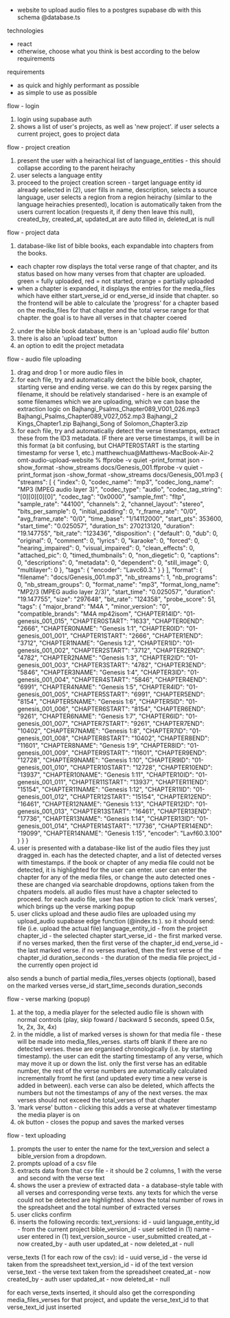- website to upload audio files to a postgres supabase db with this schema @database.ts

technologies

- react
- otherwise, choose what you think is best according to the below requirements

requirements

- as quick and highly performant as possible
- as simple to use as possible

flow - login

1. login using supabase auth
2. shows a list of user's projects, as well as 'new project'. if user selects a current project, goes to project data

flow - project creation

1. present the user with a heirachical list of language_entities - this should collapse according to the parent heirachy
2. user selects a language entity
3. proceed to the project creation screen - target language entity id already selected in (2), user fills in name, description, selects a source language, user selects a region from a region heirachy (similar to the language heirachies presented), location is automatically taken from the users current location (requests it, if deny then leave this null), created_by, created_at, updated_at are auto filled in, deleted_at is null

flow - project data

1. database-like list of bible books, each expandable into chapters from the books.

- each chapter row displays the total verse range of that chapter, and its status based on how many verses from that chapter are uploaded. green = fully uploaded, red = not started, orange = partially uploaded
- when a chapter is expanded, it displays the entries for the media_files which have either start_verse_id or end_verse_id inside that chapter. so the frontend will be able to calculate the 'progress' for a chapter based on the media_files for that chapter and the total verse range for that chapter. the goal is to have all verses in that chapter coered

2. under the bible book database, there is an 'upload audio file' button
3. there is also an 'upload text' button
4. an option to edit the project metadata

flow - audio file uploading

1. drag and drop 1 or more audio files in
2. for each file, try and automatically detect the bible book, chapter, starting verse and ending verse. we can do this by regex parsing the filename, it should be relatively standarised - here is an example of some filenames which we are uploading, which we can base the extraction logic on
   Bajhangi_Psalms_Chapter089_V001_026.mp3
   Bajhangi_Psalms_Chapter089_V027_052.mp3
   Bajhangi_2 Kings_Chapter1.zip
   Bajhangi_Song of Solomon_Chapter3.zip
3. for each file, try and automatically detect the verse timestamps, extract these from the ID3 metadata. IF there are verse timestamps, it will be in this format (a bit confusing, but CHAPTER0START is the starting timestamp for verse 1, etc.)
   matthewchua@Matthews-MacBook-Air-2 omt-audio-upload-website % ffprobe -v quiet -print_format json -show_format -show_streams docs/Genesis_001.ffprobe -v quiet -print_format json -show_format -show_streams docs/Genesis_001.mp3
   {
   "streams": [
   {
   "index": 0,
   "codec_name": "mp3",
   "codec_long_name": "MP3 (MPEG audio layer 3)",
   "codec_type": "audio",
   "codec_tag_string": "[0][0][0][0]",
   "codec_tag": "0x0000",
   "sample_fmt": "fltp",
   "sample_rate": "44100",
   "channels": 2,
   "channel_layout": "stereo",
   "bits_per_sample": 0,
   "initial_padding": 0,
   "r_frame_rate": "0/0",
   "avg_frame_rate": "0/0",
   "time_base": "1/14112000",
   "start_pts": 353600,
   "start_time": "0.025057",
   "duration_ts": 270213120,
   "duration": "19.147755",
   "bit_rate": "123436",
   "disposition": {
   "default": 0,
   "dub": 0,
   "original": 0,
   "comment": 0,
   "lyrics": 0,
   "karaoke": 0,
   "forced": 0,
   "hearing_impaired": 0,
   "visual_impaired": 0,
   "clean_effects": 0,
   "attached_pic": 0,
   "timed_thumbnails": 0,
   "non_diegetic": 0,
   "captions": 0,
   "descriptions": 0,
   "metadata": 0,
   "dependent": 0,
   "still_image": 0,
   "multilayer": 0
   },
   "tags": {
   "encoder": "Lavc60.3."
   }
   }
   ],
   "format": {
   "filename": "docs/Genesis_001.mp3",
   "nb_streams": 1,
   "nb_programs": 0,
   "nb_stream_groups": 0,
   "format_name": "mp3",
   "format_long_name": "MP2/3 (MPEG audio layer 2/3)",
   "start_time": "0.025057",
   "duration": "19.147755",
   "size": "297648",
   "bit_rate": "124358",
   "probe_score": 51,
   "tags": {
   "major_brand": "M4A ",
   "minor_version": "0",
   "compatible_brands": "M4A mp42isom",
   "CHAPTER14ID": "01-genesis_001_015",
   "CHAPTER0START": "1633",
   "CHAPTER0END": "2666",
   "CHAPTER0NAME": "Genesis 1:1",
   "CHAPTER0ID": "01-genesis_001_001",
   "CHAPTER1START": "2666",
   "CHAPTER1END": "3712",
   "CHAPTER1NAME": "Genesis 1:2",
   "CHAPTER1ID": "01-genesis_001_002",
   "CHAPTER2START": "3712",
   "CHAPTER2END": "4782",
   "CHAPTER2NAME": "Genesis 1:3",
   "CHAPTER2ID": "01-genesis_001_003",
   "CHAPTER3START": "4782",
   "CHAPTER3END": "5846",
   "CHAPTER3NAME": "Genesis 1:4",
   "CHAPTER3ID": "01-genesis_001_004",
   "CHAPTER4START": "5846",
   "CHAPTER4END": "6991",
   "CHAPTER4NAME": "Genesis 1:5",
   "CHAPTER4ID": "01-genesis_001_005",
   "CHAPTER5START": "6991",
   "CHAPTER5END": "8154",
   "CHAPTER5NAME": "Genesis 1:6",
   "CHAPTER5ID": "01-genesis_001_006",
   "CHAPTER6START": "8154",
   "CHAPTER6END": "9261",
   "CHAPTER6NAME": "Genesis 1:7",
   "CHAPTER6ID": "01-genesis_001_007",
   "CHAPTER7START": "9261",
   "CHAPTER7END": "10402",
   "CHAPTER7NAME": "Genesis 1:8",
   "CHAPTER7ID": "01-genesis_001_008",
   "CHAPTER8START": "10402",
   "CHAPTER8END": "11601",
   "CHAPTER8NAME": "Genesis 1:9",
   "CHAPTER8ID": "01-genesis_001_009",
   "CHAPTER9START": "11601",
   "CHAPTER9END": "12728",
   "CHAPTER9NAME": "Genesis 1:10",
   "CHAPTER9ID": "01-genesis_001_010",
   "CHAPTER10START": "12728",
   "CHAPTER10END": "13937",
   "CHAPTER10NAME": "Genesis 1:11",
   "CHAPTER10ID": "01-genesis_001_011",
   "CHAPTER11START": "13937",
   "CHAPTER11END": "15154",
   "CHAPTER11NAME": "Genesis 1:12",
   "CHAPTER11ID": "01-genesis_001_012",
   "CHAPTER12START": "15154",
   "CHAPTER12END": "16461",
   "CHAPTER12NAME": "Genesis 1:13",
   "CHAPTER12ID": "01-genesis_001_013",
   "CHAPTER13START": "16461",
   "CHAPTER13END": "17736",
   "CHAPTER13NAME": "Genesis 1:14",
   "CHAPTER13ID": "01-genesis_001_014",
   "CHAPTER14START": "17736",
   "CHAPTER14END": "19099",
   "CHAPTER14NAME": "Genesis 1:15",
   "encoder": "Lavf60.3.100"
   }
   }
   }
4. user is presented with a database-like list of the audio files they just dragged in. each has the detected chapter, and a list of detected verses with timestamps. if the book or chapter of any media file could not be detected, it is highlighted for the user can enter. user can enter the chapter for any of the media files, or change the auto detected ones - these are changed via searchable dropdowns, options taken from the chpaters models. all audio files must have a chapter selected to proceed. for each audio file, user has the option to click 'mark verses', which brings up the verse marking popup
5. user clicks upload and these audio files are uploaded using my upload_audio supabase edge function (@index.ts ). so it should send:
   file (i.e. upload the actual file)
   language_entity_id - from the project
   chapter_id - the selected chapter
   start_verse_id - the first marked verse. if no verses marked, then the first verse of the chapter_id
   end_verse_id - the last marked verse. if no verses marked, then the first verse of the chapter_id
   duration_seconds - the duration of the media file
   project_id - the currently open project id

also sends a bunch of partial media_files_verses objects (optional), based on the marked verses
verse_id
start_time_seconds
duration_seconds

flow - verse marking (popup)

1. at the top, a media player for the selected audio file is shown with normal controls (play, skip foward / backward 5 seconds, speed 0.5x, 1x, 2x, 3x, 4x)
2. in the middle, a list of marked verses is shown for that media file - these will be made into media_files_verses. starts off blank if there are no detected verses. these are organised chronologically (i.e. by starting timestamp). the user can edit the starting timestamp of any verse, which may move it up or down the list. only the first verse has an editable number, the rest of the verse numbers are automatically calculated incrementally fromt he first (and updated every time a new verse is added in between). each verse can also be deleted, which affects the numbers but not the timestamps of any of the next verses. the max verses should not exceed the total_verses of that chapter
3. 'mark verse' button - clicking this adds a verse at whatever timestamp the media player is on
4. ok button - closes the popup and saves the marked verses

flow - text uploading

1. prompts the user to enter the name for the text_version and select a bible_version from a dropdown.
2. prompts upload of a csv file
3. extracts data from that csv file - it should be 2 columns, 1 with the verse and second with the verse text
4. shows the user a preview of extracted data - a database-style table with all verses and corresponding verse texts. any texts for which the verse could not be detected are highlighted. shows the total number of rows in the spreadsheet and the total number of extracted verses
5. user clicks confirm
6. inserts the following records:
   text_versions:
   id - uuid
   language_entity_id - from the current project
   bible_version_id - user selcted in (1)
   name - user entered in (1)
   text_version_source - user_submitted
   created_at - now
   created_by - auth user
   updated_at - now
   deleted_at - null

verse_texts (1 for each row of the csv):
id - uuid
verse_id - the verse id taken from the spreadsheet
text_version_id - id of the text version
verse_text - the verse text taken from the spreadsheet
created_at - now
created_by - auth user
updated_at - now
deleted_at - null

for each verse_texts inserted, it should also get the corresponding media_files_verses for that project, and update the verse_text_id to that verse_text_id just inserted
